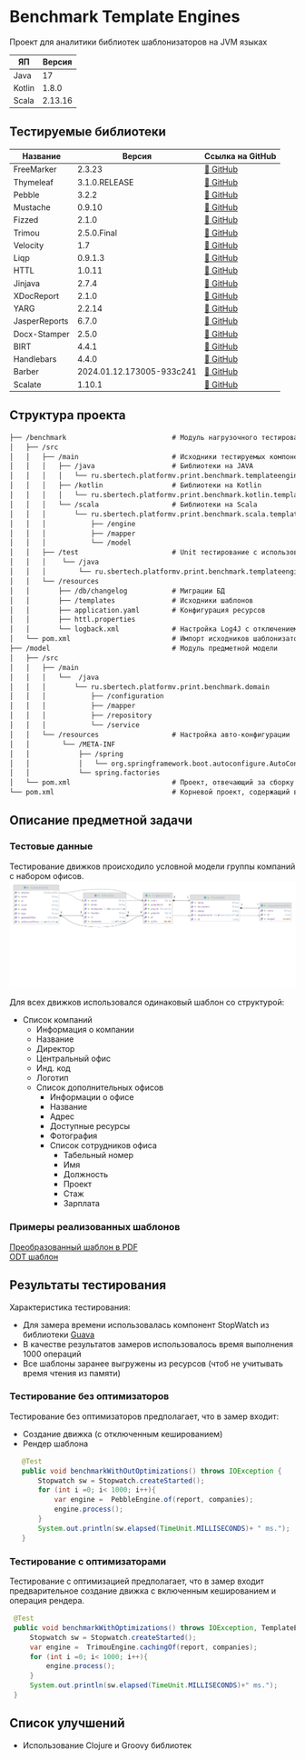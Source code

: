 # Benchmark Template Engines

Проект для аналитики библиотек шаблонизаторов на JVM языках

| ЯП     | Версия  |
|--------|---------|
| Java   | 17      |
| Kotlin | 1.8.0   |
| Scala  | 2.13.16 |

## Тестируемые библиотеки

| Название      | Версия                    | Ссылка на GitHub                                            |
|---------------|---------------------------|-------------------------------------------------------------|
| FreeMarker    | 2.3.23                    | [🔗 GitHub](https://github.com/apache/freemarker)           |
| Thymeleaf     | 3.1.0.RELEASE             | [🔗 GitHub](https://github.com/thymeleaf/thymeleaf)         |
| Pebble        | 3.2.2                     | [🔗 GitHub](https://github.com/PebbleTemplates/pebble)      |
| Mustache      | 0.9.10                    | [🔗 GitHub](https://github.com/spullara/mustache.java)      |
| Fizzed        | 2.1.0                     | [🔗 GitHub](https://github.com/fizzed/rocker)               |
| Trimou        | 2.5.0.Final               | [🔗 GitHub](https://github.com/trimou/trimou)               |
| Velocity      | 1.7                       | [🔗 GitHub](https://github.com/apache/velocity-engine)      |
| Liqp          | 0.9.1.3                   | [🔗 GitHub](https://github.com/bkiers/Liqp)                 |
| HTTL          | 1.0.11                    | [🔗 GitHub](https://github.com/httl/httl)                   |
| Jinjava       | 2.7.4                     | [🔗 GitHub](https://github.com/HubSpot/jinjava)             |
| XDocReport    | 2.1.0                     | [🔗 GitHub](https://github.com/opensagres/xdocreport)       |
| YARG          | 2.2.14                    | [🔗 GitHub](https://github.com/cuba-platform/yarg)          |
| JasperReports | 6.7.0                     | [🔗 GitHub](https://github.com/TIBCOSoftware/jasperreports) |
| Docx-Stamper  | 2.5.0                     | [🔗 GitHub](https://github.com/thombergs/docx-stamper)      |
| BIRT          | 4.4.1                     | [🔗 GitHub](https://github.com/eclipse/birt)                |
| Handlebars    | 4.4.0                     | [🔗 GitHub](https://github.com/jknack/handlebars.java)      |
| Barber        | 2024.01.12.173005-933c241 | [🔗 GitHub](https://github.com/cashapp/barber)              |
| Scalate       | 1.10.1                    | [🔗 GitHub](https://github.com/scalate/scalate)             |

## Структура проекта 

```html
├── /benchmark                          # Модуль нагрузочного тестирования
│   ├── /src
│   │	├── /main                       # Исходники тестируемых компонентов
│   │	│   ├── /java                   # Библиотеки на JAVA
│   │   │   │   └── ru.sbertech.platformv.print.benchmark.templateengine
│   │	│   ├── /kotlin                 # Библиотеки на Kotlin
│   │   │   │   └── ru.sbertech.platformv.print.benchmark.kotlin.templateengine
│   │	│   └── /scala                  # Библиотеки на Scala
│   │   │       └── ru.sbertech.platformv.print.benchmark.scala.templateengine
│   │   │           ├── /engine         
│   │   │           ├── /mapper
│   │   │           └── /model
│   │   ├── /test                       # Unit тестирование с использованием StopWatch
│   │   │    └── /java
│   │   │        └── ru.sbertech.platformv.print.benchmark.templateengine
│   │   └── /resources
│   │       ├── /db/changelog           # Миграции БД
│   │       ├── /templates              # Исходники шаблонов
│   │       ├── application.yaml        # Конфигурация ресурсов
│   │       ├── httl.properties
│   │       └── logback.xml             # Настройка Log4J с отключением профилей логирования
│   └── pom.xml                         # Импорт исходников шаблонизаторов
├── /model                              # Модуль предметной модели
│   ├── /src
│   │	├── /main
│   │	│   └──  /java
│   │   │       └── ru.sbertech.platformv.print.benchmark.domain
│   │   │           ├── /configuration
│   │   │           ├── /mapper
│   │   │           ├── /repository
│   │   │           └── /service
│   │   └── /resources                  # Настройка авто-конфигурации
│   │        └── /META-INF
│   │            ├── /spring
│   │            │   └── org.springframework.boot.autoconfigure.AutoConfiguration.imports
│   │            └── spring.factories
│   └── pom.xml                         # Проект, отвечающий за сборку компонентов Spring приложения
└── pom.xml                             # Корневой проект, содержащий версии используемых языков и библиотек
```

## Описание предметной задачи

### Тестовые данные

Тестирование движков происходило условной модели группы компаний с набором офисов.
![](./docs/structure.png)

Для всех движков использовался одинаковый шаблон со структурой:
- Список компаний
  - Информация о компании 
  - Название 
  - Директор 
  - Центральный офис 
  - Инд. код 
  - Логотип 
  - Список дополнительных офисов 
    - Информации о офисе 
    - Название 
    - Адрес 
    - Доступные ресурсы 
    - Фотография 
    - Список сотрудников офиса 
      - Табельный номер 
      - Имя 
      - Должность 
      - Проект 
      - Стаж 
      - Зарплата
  
### Примеры реализованных шаблонов

[Преобразованный шаблон в PDF](./docs/OfficesReport.pdf)  
[ODT шаблон](./docs/ReportCompanies.odt)

## Результаты тестирования 

Характеристика тестирования:
- Для замера времени использовалась компонент StopWatch из библиотеки [Guava](https://github.com/google/guava?ysclid=m78zlftyls759452872)
- В качестве результатов замеров использовалось время выполнения 1000 операций
- Все шаблоны заранее выгружены из ресурсов (чтоб не учитывать время чтения из памяти)

### Тестирование без оптимизаторов

Тестирование без оптимизаторов предполагает, что в замер входит:
- Создание движка (с отключенным кешированием)
- Рендер шаблона

```java
   @Test
   public void benchmarkWithOutOptimizations() throws IOException {
       Stopwatch sw = Stopwatch.createStarted();
       for (int i =0; i< 1000; i++){
           var engine =  PebbleEngine.of(report, companies);
           engine.process();
       }
       System.out.println(sw.elapsed(TimeUnit.MILLISECONDS)+ " ms.");
   }
```
### Тестирование с оптимизаторами 

Тестирование с оптимизацией предполагает, что в замер входит предварительное создание движка с включенным кешированием и операция рендера.
```java
 @Test
 public void benchmarkWithOptimizations() throws IOException, TemplateException {
     Stopwatch sw = Stopwatch.createStarted();
     var engine =  TrimouEngine.cachingOf(report, companies);
     for (int i =0; i< 1000; i++){
         engine.process();
     }
     System.out.println(sw.elapsed(TimeUnit.MILLISECONDS)+" ms.");
 }
```


## Список улучшений

- Использование Clojure и Groovy библиотек